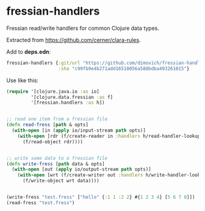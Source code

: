 # fressian-handlers
Fressian read/write handlers for common Clojure data types.

Extracted from https://github.com/cerner/clara-rules.

Add to __deps.edn__:

``` clojure
fressian-handlers {:git/url "https://github.com/dimovich/fressian-handlers"
                   :sha "c99fb9e4b271add16510056a588bdba493261015"}

```

Use like this:

```clojure
(require '[clojure.java.io :as io]
         '[clojure.data.fressian :as f]
         '[fressian.handlers :as h])


;; read one item from a fressian file
(defn read-fress [path & opts]
  (with-open [in (apply io/input-stream path opts)]
    (with-open [rdr (f/create-reader in :handlers h/read-handler-lookup)]
      (f/read-object rdr))))


;; write some data to a fressian file
(defn write-fress [path data & opts]
  (with-open [out (apply io/output-stream path opts)]
    (with-open [wrt (f/create-writer out :handlers h/write-handler-lookup)]
      (f/write-object wrt data))))


(write-fress "test.fress" ["hello" {:1 1 :2 2} #{1 2 3 4} [5 6 7 8]])
(read-fress "test.fress")
```
